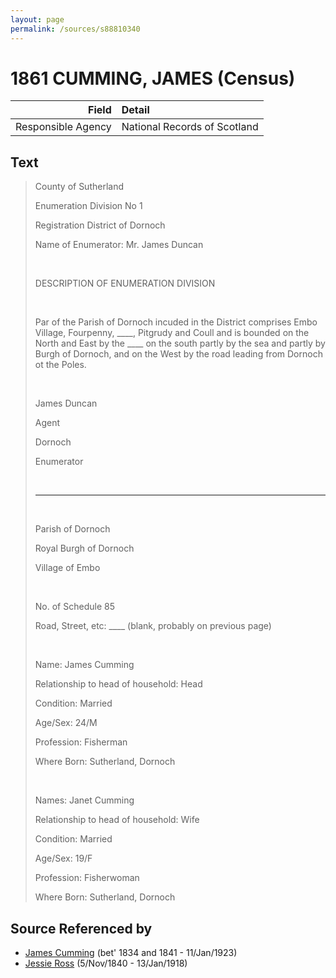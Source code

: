```yaml
---
layout: page
permalink: /sources/s88810340
---
```


# 1861 CUMMING, JAMES (Census)

Field | Detail
---:|:---
Responsible Agency | National Records of Scotland

## Text

> County of Sutherland
>
> Enumeration Division No 1
>
> Registration District of Dornoch
>
> Name of Enumerator: Mr. James Duncan
>
> <br/>
>
> DESCRIPTION OF ENUMERATION DIVISION
>
> <br/>
>
> Par of the Parish of Dornoch incuded in the District comprises Embo Village, Fourpenny, ____, Pitgrudy and Coull and is bounded on the North and East by the ____ on the south partly by the sea and partly by Burgh of Dornoch, and on the West by the road leading from Dornoch ot the Poles.
>
> <br/>
>
> James Duncan
>
> Agent
>
> Dornoch
>
> Enumerator
>
> <br/>
>
> ---
>
> <br/>
>
> Parish of Dornoch
>
> Royal Burgh of Dornoch
>
> Village of Embo
>
> <br/>
>
> No. of Schedule 85
>
> Road, Street, etc: ____ (blank, probably on previous page)
>
> <br/>
>
> Name: James Cumming
>
> Relationship to head of household: Head
>
> Condition: Married
>
> Age/Sex: 24/M
>
> Profession: Fisherman
>
> Where Born: Sutherland, Dornoch
>
> <br/>
>
> Names: Janet Cumming
>
> Relationship to head of household: Wife
>
> Condition: Married
>
> Age/Sex: 19/F
>
> Profession: Fisherwoman
>
> Where Born: Sutherland, Dornoch
>

## Source Referenced by

* [James Cumming](../people/@66384942@-james-cumming-b1834~1841-d1923-1-11.md) (bet' 1834 and 1841 - 11/Jan/1923)
* [Jessie Ross](../people/@60546968@-jessie-ross-b1840-11-5-d1918-1-13.md) (5/Nov/1840 - 13/Jan/1918)
